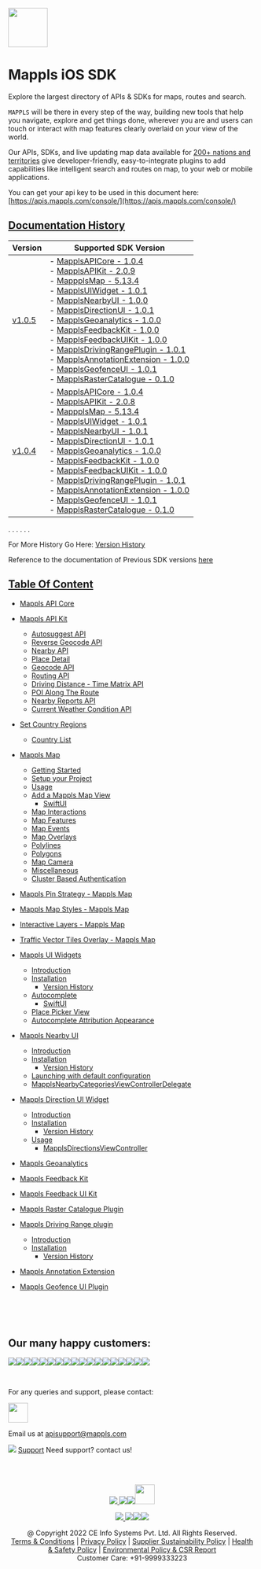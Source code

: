[<img src="https://about.mappls.com/images/mappls-b-logo.svg" height="80"/> </p>](https://www.mapmyindia.com/api)

# Mappls iOS SDK
Explore the largest directory of APIs & SDKs for maps, routes and search.

`MAPPLS` will be there in every step of the way, building new tools that help you navigate, explore and get things done, wherever you are and users can touch or interact with map features clearly overlaid on your view of the world.

Our APIs, SDKs, and live updating map data available for [200+ nations and territories](https://github.com/MapmyIndia/mapmyindia-rest-api/blob/master/docs/countryISO.md) give developer-friendly, easy-to-integrate plugins to add capabilities like intelligent
search and routes on map, to your web or mobile applications.

You can get your api key to be used in this document here: [https://apis.mappls.com/console/](https://apis.mappls.com/console/)

## [Documentation History](#Documentation-History)

| Version | Supported SDK Version |
| ------- | --------------------- |
| [v1.0.5](./docs/v1.0.5/README.md) | - [MapplsAPICore - 1.0.4](./docs/v1.0.5/MapplsAPICore.md) <br/> - [MapplsAPIKit - 2.0.9](./docs/v1.0.5/MapplsAPIKit.md) <br/> - [MappplsMap - 5.13.4](./docs/v1.0.5/MapplsMap.md#Vector-iOS-Map) <br/> - [MapplsUIWidget - 1.0.1](./docs/v1.0.5/MapplsUIWidgets.md) <br/> - [MapplsNearbyUI - 1.0.0](./docs/v1.0.5/MapplsNearbyUI.md) <br/> - [MapplsDirectionUI - 1.0.1](./docs/v1.0.5/MapplsDirectionUI.md) <br/> - [MapplsGeoanalytics - 1.0.0](./docs/v1.0.5/MapplsGeoanalytics.md) <br/> - [MapplsFeedbackKit - 1.0.0](./docs/v1.0.5/MapplsFeedbackKit.md) <br/> - [MapplsFeedbackUIKit - 1.0.0](./docs/v1.0.5/MapplsFeedbackUIKit.md) <br/> - [MapplsDrivingRangePlugin - 1.0.1](./docs/v1.0.5/MapplsDrivingRangePlugin.md) <br/> - [MapplsAnnotationExtension - 1.0.0](./docs/v1.0.5/MapplsAnnotationExtension.md) <br/> - [MapplsGeofenceUI - 1.0.1](./docs/v1.0.5/MapplsGeofenceUI.md) <br/> - [MapplsRasterCatalogue - 0.1.0](./docs/v1.0.5/RasterCatalouge.md)|
| [v1.0.4](./docs/v1.0.4/README.md) | - [MapplsAPICore - 1.0.4](./docs/v1.0.4/MapplsAPICore.md)<br/> - [MapplsAPIKit - 2.0.8](./docs/v1.0.4/MapplsAPIKit.md) <br/> - [MappplsMap - 5.13.4](./docs/v1.0.4/MapplsMap.md#Vector-iOS-Map) <br/> - [MapplsUIWidget - 1.0.1](./docs/v1.0.4/MapplsUIWidgets.md) <br/> - [MapplsNearbyUI - 1.0.1](./docs/v1.0.4/MapplsNearbyUI.md) <br/> - [MapplsDirectionUI - 1.0.1](./docs/v1.0.4/MapplsDirectionUI.md) <br/> - [MapplsGeoanalytics - 1.0.0](./docs/v1.0.4/MapplsGeoanalytics.md) <br/> - [MapplsFeedbackKit - 1.0.0](./docs/v1.0.4/MapplsFeedbackKit.md) <br/> - [MapplsFeedbackUIKit - 1.0.0](./docs/v1.0.4/MapplsFeedbackUIKit.md) <br/> - [MapplsDrivingRangePlugin - 1.0.1](./docs/v1.0.4/MapplsDrivingRangePlugin.md) <br/> - [MapplsAnnotationExtension - 1.0.0](./docs/v1.0.4/MapplsAnnotationExtension.md) <br/> - [MapplsGeofenceUI - 1.0.1](./docs/v1.0.4/MapplsGeofenceUI.md) <br/> - [MapplsRasterCatalogue - 0.1.0](./docs/v1.0.4/RasterCatalouge.md)|

. . . . . .

For More History Go Here: [Version History](./Version-History.md)

Reference to the documentation of Previous SDK versions [here](https://github.com/mappls-api/mapmyindia-maps-vectorSDK-iOS)

## [Table Of Content](#Table-Of-Content)
- [Mappls API Core](./docs/v1.0.5/MapplsAPICore.md)[](#Mappls-API-Core)

- [Mappls API Kit](./docs/v1.0.5/MapplsAPIKit.md)
    * [Autosuggest API](./docs/v1.0.5/MapplsAPIKit.md#Autosuggest-API)
    * [Reverse Geocode API](./docs/v1.0.5/MapplsAPIKit.md#Reverse-Geocoding-API)
    * [Nearby API](./docs/v1.0.5/MapplsAPIKit.md#Nearby-API)
    * [Place Detail](./docs/v1.0.5/MapplsAPIKit.md#Place-Detail)
    * [Geocode API](./docs/v1.0.5/MapplsAPIKit.md#Geocoding-API)
    * [Routing API](./docs/v1.0.5/MapplsAPIKit.md#Routing-API)
    * [Driving Distance - Time Matrix API](./docs/v1.0.5/MapplsAPIKit.md#Driving-Distance-Time-Matrix-API)
    * [POI Along The Route](./docs/v1.0.5/MapplsAPIKit.md#POI-Along-The-Route-API)
    * [Nearby Reports API](./docs/v1.0.5/MapplsAPIKit.md#Nearby-Reports-API)
    * [Current Weather Condition API](./docs/v1.0.5/MapplsAPIKit.md#Current-Weather-Condition-API)

- [Set Country Regions](./docs/v1.0.5/Regions.md)
    - [Country List](https://github.com/mappls-api/mapmyindia-rest-api/blob/master/docs/countryISO.md)

- [Mappls Map](./docs/v1.0.5/MapplsMap.md#Vector-iOS-Map)
    * [Getting Started](./docs/v1.0.5/MapplsMap.md#Getting-Started)
    * [Setup your Project](./docs/v1.0.5/MapplsMap.md#Setup-your-Project)
    * [Usage](./docs/v1.0.5/MapplsMap.md#Usage)    
    * [Add a Mappls Map View](./docs/v1.0.5/MapplsMap.md#Add-a-Mappls-Map-View)
        * [SwiftUI](./docs/v1.0.5/MapplsMap.md#SwiftUI)
    * [Map Interactions](./docs/v1.0.5/MapplsMap.md#Map-Interactions)
    * [Map Features](./docs/v1.0.5/MapplsMap.md#Map-Features)
    * [Map Events](./docs/v1.0.5/MapplsMap.md#Map-Events)
    * [Map Overlays](./docs/v1.0.5/MapplsMap.md#Map-Overlays)
    * [Polylines](./docs/v1.0.5/MapplsMap.md#Polylines)
    * [Polygons](./docs/v1.0.5/MapplsMap.md#Polygons)
    * [Map Camera](./docs/v1.0.5/MapplsMap.md#Map-Camera)
    * [Miscellaneous](./docs/v1.0.5/MapplsMap.md#Miscellaneous)
    * [Cluster Based Authentication](./docs/v1.0.5/MapplsMap.md#Cluster-Based-Authentication)

- [Mappls Pin Strategy - Mappls Map](./docs/v1.0.5/MapplsPinStrategy.md)

- [Mappls Map Styles - Mappls Map](./docs/v1.0.5/MapplsMapStyle.md)

- [Interactive Layers - Mappls Map](./docs/v1.0.5/InteractiveLayers.md)

- [Traffic Vector Tiles Overlay - Mappls Map](./docs/v1.0.5/MapplsTrafficVectorTileOverlay.md)

- [Mappls UI Widgets](./docs/v1.0.5/MapplsUIWidgets.md)
    - [Introduction](./docs/v1.0.5/MapplsUIWidgets.md#Introduction)
    - [Installation](./docs/v1.0.5/MapplsUIWidgets.md#Installation)
        - [Version History](./docs/v1.0.5/MapplsUIWidgets.md#Version-History)
    - [Autocomplete](./docs/v1.0.5/MapplsUIWidgets.md#Autocomplete)
        - [SwiftUI](./docs/v1.0.5/MapplsUIWidgets.md#SwiftUI-Full-Screen-Control)
    - [Place Picker View](./docs/v1.0.5/MapplsUIWidgets.md#Place-Picker-View)
    - [Autocomplete Attribution Appearance](./docs/v1.0.5/MapplsUIWidgets.md#Autocomplete-Attribution-Appearance)

- [Mappls Nearby UI](./docs/v1.0.5/MapplsNearbyUI.md)
    - [Introduction](./docs/v1.0.5/MapplsNearbyUI.md#Introduction)
    - [Installation](./docs/v1.0.5/MapplsNearbyUI.md#Installation)
        - [Version History](./docs/v1.0.5/MapplsNearbyUI.md#Version-History)
    - [Launching with default configuration](./docs/v1.0.5/MapplsNearbyUI.md#Launching-with-default-configuration)
    - [MapplsNearbyCategoriesViewControllerDelegate](./docs/v1.0.5/MapplsNearbyUI.md#MapplsNearbyCategoriesViewControllerDelegate)

- [Mappls Direction UI Widget](./docs/v1.0.5/MapplsDirectionUI.md)
    - [Introduction](./docs/v1.0.5/MapplsDirectionUI.md#Introduction)
    - [Installation](./docs/v1.0.5/MapplsDirectionUI.md#Installation)
        - [Version History](./docs/v1.0.5/MapplsDirectionUI.md#Version-History)
    - [Usage](./docs/v1.0.5/MapplsDirectionUI.md#Usage)
        - [MapplsDirectionsViewController](./docs/v1.0.5/MapplsDirectionUI.md#MapplsDirectionsViewController)

- [Mappls Geoanalytics](./docs/v1.0.5/MapplsGeoanalytics.md)

- [Mappls Feedback Kit](./docs/v1.0.5/MapplsFeedbackKit.md)

- [Mappls Feedback UI Kit](./docs/v1.0.5/MapplsFeedbackUIKit.md)

- [Mappls Raster Catalogue Plugin](./docs/v1.0.5/RasterCatalouge.md)

- [Mappls Driving Range plugin](./docs/v1.0.5/MapplsDrivingRangePlugin.md)
  - [Introduction](./docs/v1.0.5/MapplsDrivingRangePlugin.md#Introduction)
  - [Installation](./docs/v1.0.5/MapplsDrivingRangePlugin.md#Installation)
      - [Version History](./docs/v1.0.5/MapplsDrivingRangePlugin.md#Version-History)

- [Mappls Annotation Extension](./docs/v1.0.5/MapplsAnnotationExtension.md)

- [Mappls Geofence UI Plugin](./docs/v1.0.5/MapplsGeofenceUI.md)

<br><br><br>

## Our many happy customers:

![](https://www.mapmyindia.com/api/img/logos1/PhonePe.png)![](https://www.mapmyindia.com/api/img/logos1/Arya-Omnitalk.png)![](https://www.mapmyindia.com/api/img/logos1/delhivery.png)![](https://www.mapmyindia.com/api/img/logos1/hdfc.png)![](https://www.mapmyindia.com/api/img/logos1/TVS.png)![](https://www.mapmyindia.com/api/img/logos1/Paytm.png)![](https://www.mapmyindia.com/api/img/logos1/FastTrackz.png)![](https://www.mapmyindia.com/api/img/logos1/ICICI-Pru.png)![](https://www.mapmyindia.com/api/img/logos1/LeanBox.png)![](https://www.mapmyindia.com/api/img/logos1/MFS.png)![](https://www.mapmyindia.com/api/img/logos1/TTSL.png)![](https://www.mapmyindia.com/api/img/logos1/Novire.png)![](https://www.mapmyindia.com/api/img/logos1/OLX.png)![](https://www.mapmyindia.com/api/img/logos1/sun-telematics.png)![](https://www.mapmyindia.com/api/img/logos1/Sensel.png)![](https://www.mapmyindia.com/api/img/logos1/TATA-MOTORS.png)![](https://www.mapmyindia.com/api/img/logos1/Wipro.png)![](https://www.mapmyindia.com/api/img/logos1/Xamarin.png)

<br>

For any queries and support, please contact:

[<img src="https://about.mappls.com/images/mappls-b-logo.svg" height="40"/> </p>](https://about.mappls.com/api/)

Email us at [apisupport@mappls.com](mailto:apisupport@mappls.com)

![](https://www.mapmyindia.com/api/img/icons/support.png)
[Support](https://about.mappls.com/contact/)
Need support? contact us!

<br></br>

[<p align="center"> <img src="https://www.mapmyindia.com/api/img/icons/stack-overflow.png"/> ](https://stackoverflow.com/questions/tagged/mappls-api)[![](https://www.mapmyindia.com/api/img/icons/blog.png)](https://about.mappls.com/blog/)[![](https://www.mapmyindia.com/api/img/icons/gethub.png)](https://github.com/mappls-api)[<img src="https://mmi-api-team.s3.ap-south-1.amazonaws.com/API-Team/npm-logo.one-third%5B1%5D.png" height="40"/> </p>](https://www.npmjs.com/org/mapmyindia) 

[<p align="center"> <img src="https://www.mapmyindia.com/june-newsletter/icon4.png"/> ](https://www.facebook.com/Mapplsofficial)[![](https://www.mapmyindia.com/june-newsletter/icon2.png)](https://twitter.com/mappls)[![](https://www.mapmyindia.com/newsletter/2017/aug/llinkedin.png)](https://www.linkedin.com/company/mappls/)[![](https://www.mapmyindia.com/june-newsletter/icon3.png)](https://www.youtube.com/channel/UCAWvWsh-dZLLeUU7_J9HiOA)

<div align="center">@ Copyright 2022 CE Info Systems Pvt. Ltd. All Rights Reserved.</div>

<div align="center"> <a href="https://about.mappls.com/api/terms-&-conditions">Terms & Conditions</a> | <a href="https://www.mappls.com/about/privacy-policy">Privacy Policy</a> | <a href="https://www.mappls.com/pdf/mappls-sustainability-policy-healt-labour-rules-supplir-sustainability.pdf">Supplier Sustainability Policy</a> | <a href="https://www.mappls.com/pdf/Health-Safety-Management.pdf">Health & Safety Policy</a> | <a href="https://www.mappls.com/pdf/Environment-Sustainability-Policy-CSR-Report.pdf">Environmental Policy & CSR Report</a>

<div align="center">Customer Care: +91-9999333223</div>
